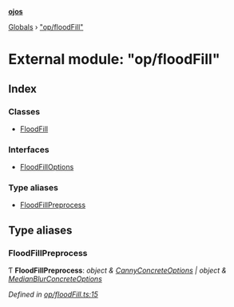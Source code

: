 **[ojos](../README.md)**

[Globals](../README.md) › ["op/floodFill"](_op_floodfill_.md)

# External module: "op/floodFill"

## Index

### Classes

* [FloodFill](../classes/_op_floodfill_.floodfill.md)

### Interfaces

* [FloodFillOptions](../interfaces/_op_floodfill_.floodfilloptions.md)

### Type aliases

* [FloodFillPreprocess](_op_floodfill_.md#floodfillpreprocess)

## Type aliases

###  FloodFillPreprocess

Ƭ **FloodFillPreprocess**: *object & [CannyConcreteOptions](../interfaces/_op_canny_.cannyconcreteoptions.md) | object & [MedianBlurConcreteOptions](../interfaces/_op_medianblur_.medianblurconcreteoptions.md)*

*Defined in [op/floodFill.ts:15](https://github.com/cancerberoSgx/mirada/blob/d83d69e/ojos/src/op/floodFill.ts#L15)*